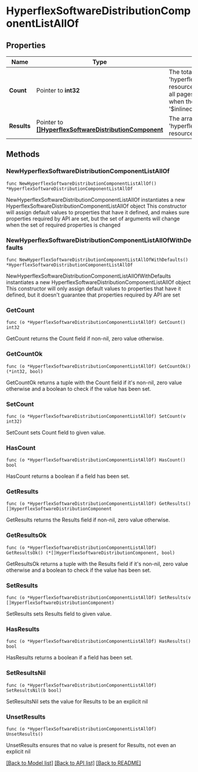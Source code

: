 # HyperflexSoftwareDistributionComponentListAllOf

## Properties

Name | Type | Description | Notes
------------ | ------------- | ------------- | -------------
**Count** | Pointer to **int32** | The total number of &#39;hyperflex.SoftwareDistributionComponent&#39; resources matching the request, accross all pages. The &#39;Count&#39; attribute is included when the HTTP GET request includes the &#39;$inlinecount&#39; parameter. | [optional] 
**Results** | Pointer to [**[]HyperflexSoftwareDistributionComponent**](HyperflexSoftwareDistributionComponent.md) | The array of &#39;hyperflex.SoftwareDistributionComponent&#39; resources matching the request. | [optional] 

## Methods

### NewHyperflexSoftwareDistributionComponentListAllOf

`func NewHyperflexSoftwareDistributionComponentListAllOf() *HyperflexSoftwareDistributionComponentListAllOf`

NewHyperflexSoftwareDistributionComponentListAllOf instantiates a new HyperflexSoftwareDistributionComponentListAllOf object
This constructor will assign default values to properties that have it defined,
and makes sure properties required by API are set, but the set of arguments
will change when the set of required properties is changed

### NewHyperflexSoftwareDistributionComponentListAllOfWithDefaults

`func NewHyperflexSoftwareDistributionComponentListAllOfWithDefaults() *HyperflexSoftwareDistributionComponentListAllOf`

NewHyperflexSoftwareDistributionComponentListAllOfWithDefaults instantiates a new HyperflexSoftwareDistributionComponentListAllOf object
This constructor will only assign default values to properties that have it defined,
but it doesn't guarantee that properties required by API are set

### GetCount

`func (o *HyperflexSoftwareDistributionComponentListAllOf) GetCount() int32`

GetCount returns the Count field if non-nil, zero value otherwise.

### GetCountOk

`func (o *HyperflexSoftwareDistributionComponentListAllOf) GetCountOk() (*int32, bool)`

GetCountOk returns a tuple with the Count field if it's non-nil, zero value otherwise
and a boolean to check if the value has been set.

### SetCount

`func (o *HyperflexSoftwareDistributionComponentListAllOf) SetCount(v int32)`

SetCount sets Count field to given value.

### HasCount

`func (o *HyperflexSoftwareDistributionComponentListAllOf) HasCount() bool`

HasCount returns a boolean if a field has been set.

### GetResults

`func (o *HyperflexSoftwareDistributionComponentListAllOf) GetResults() []HyperflexSoftwareDistributionComponent`

GetResults returns the Results field if non-nil, zero value otherwise.

### GetResultsOk

`func (o *HyperflexSoftwareDistributionComponentListAllOf) GetResultsOk() (*[]HyperflexSoftwareDistributionComponent, bool)`

GetResultsOk returns a tuple with the Results field if it's non-nil, zero value otherwise
and a boolean to check if the value has been set.

### SetResults

`func (o *HyperflexSoftwareDistributionComponentListAllOf) SetResults(v []HyperflexSoftwareDistributionComponent)`

SetResults sets Results field to given value.

### HasResults

`func (o *HyperflexSoftwareDistributionComponentListAllOf) HasResults() bool`

HasResults returns a boolean if a field has been set.

### SetResultsNil

`func (o *HyperflexSoftwareDistributionComponentListAllOf) SetResultsNil(b bool)`

 SetResultsNil sets the value for Results to be an explicit nil

### UnsetResults
`func (o *HyperflexSoftwareDistributionComponentListAllOf) UnsetResults()`

UnsetResults ensures that no value is present for Results, not even an explicit nil

[[Back to Model list]](../README.md#documentation-for-models) [[Back to API list]](../README.md#documentation-for-api-endpoints) [[Back to README]](../README.md)


